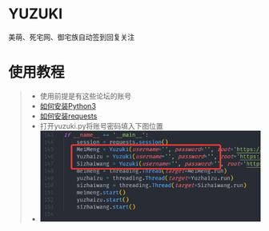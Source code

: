 # YUZUKI
美萌、死宅网、御宅族自动签到回复关注

# 使用教程
>* 使用前提是有这些论坛的账号
>* [如何安装Python3](https://www.liaoxuefeng.com/wiki/1016959663602400/1016959856222624)
>* [如何安装requests](https://zhuanlan.zhihu.com/p/46001223)
>* 打开yuzuki.py将账号密码填入下图位置
>* ![loli](./01.png)

